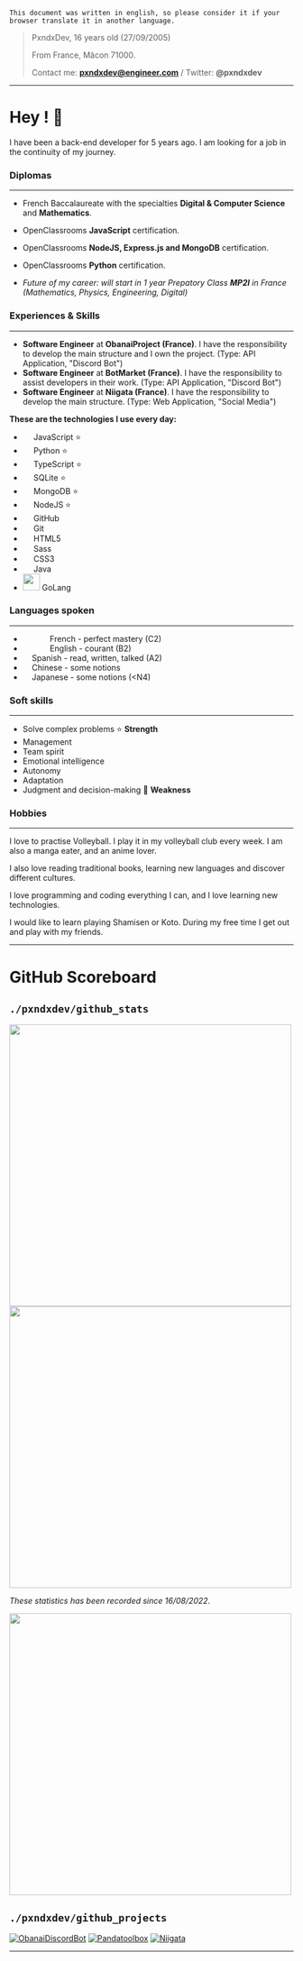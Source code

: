 `This document was written in english, so please consider it if your browser translate it in another language.`

> PxndxDev, 16 years old (27/09/2005)
> 
> From France, Mâcon 71000.
> 
> Contact me: **pxndxdev@engineer.com** / Twitter: **@pxndxdev**
> 
--- 

# Hey ! 👋

I have been a back-end developer for 5 years ago. I am looking for a job in the continuity of my journey.

### Diplomas

--- 

- French Baccalaureate with the specialties **Digital & Computer Science** and **Mathematics**.
- OpenClassrooms **JavaScript** certification.
- OpenClassrooms **NodeJS, Express.js and MongoDB** certification.
- OpenClassrooms **Python** certification.


- *Future of my career: will start in 1 year Prepatory Class **MP2I** in France (Mathematics, Physics, Engineering, Digital)*

### Experiences & Skills

---

- **Software Engineer** at **ObanaiProject (France)**. I have the responsibility to develop the main structure and I own the project. (Type: API Application, "Discord Bot")
- **Software Engineer** at **BotMarket (France)**. I have the responsibility to assist developers in their work. (Type: API Application, "Discord Bot")
- **Software Engineer** at **Niigata (France)**. I have the responsibility to develop the main structure. (Type: Web Application, "Social Media")

**These are the technologies I use every day:**

- <img src="https://i.imgur.com/1xUExTn.png" width="15"> JavaScript ⭐
- <img src="https://i.imgur.com/R6DjUi7.png" width="15"> Python ⭐
- <img src="https://i.imgur.com/thQmc8L.png" width="15"> TypeScript ⭐
- <img src="https://i.imgur.com/QMwQBYc.png" width="15"> SQLite ⭐
- <img src="https://i.imgur.com/jsTyeMB.png" width="15"> MongoDB ⭐
- <img src="https://i.imgur.com/ERkg0DN.png" width="15"> NodeJS ⭐
- <img src="https://i.imgur.com/Hdkky0C.png" width="15"> GitHub
- <img src="https://i.imgur.com/sDX1aLw.png" width="15"> Git
- <img src="https://i.imgur.com/kXIpCEW.png" width="15"> HTML5
- <img src="https://i.imgur.com/UWo9uKa.png" width="15"> Sass
- <img src="https://i.imgur.com/A0GhGi4.png" width="15"> CSS3
- <img src="https://i.imgur.com/MwzkpKi.png" width="15"> Java
- <img src="https://i.imgur.com/id6ITpC.png" width="30"> GoLang

### Languages spoken

---

- <img src="https://i.imgur.com/SZON9Ka.png" width="12"> <img src="https://i.imgur.com/TnXsU4b.png" width="12"> <img src="https://i.imgur.com/CSZ5Ov2.png" width="12"> French - perfect mastery (C2)
- <img src="https://i.imgur.com/YCHBD9L.png" width="12"> <img src="https://i.imgur.com/qRjKhNd.png" width="12"> <img src="https://i.imgur.com/1haa43i.png" width="12"> English - courant (B2)
- <img src="https://i.imgur.com/p0WnpB9.png" width="12"> Spanish - read, written, talked (A2)
- <img src="https://i.imgur.com/JwMDtg8.png" width="12"> Chinese - some notions
- <img src="https://i.imgur.com/TcG6Gyj.png" width="12"> Japanese - some notions (<N4)

### Soft skills

---

- Solve complex problems ⭐ **Strength**
- Management
- Team spirit
- Emotional intelligence
- Autonomy
- Adaptation
- Judgment and decision-making 🔴 **Weakness**

### Hobbies

---

I love to practise Volleyball. I play it in my volleyball club every week. I am also a manga eater, and an anime lover.

I also love reading traditional books, learning new languages and discover different cultures.

I love programming and coding everything I can, and I love learning new technologies.

I would like to learn playing Shamisen or Koto. During my free time I get out and play with my friends.

---

# GitHub Scoreboard

## `./pxndxdev/github_stats`


<img width="500px" src="https://github-readme-stats.vercel.app/api?username=PxndxDev&show_icons=true&include_all_commits=true&count_private=true&theme=default">
<img width="500px" src="https://github-readme-stats.vercel.app/api/top-langs/?username=PxndxDev&langs_count=10&layout=compact&theme=default">

*These statistics has been recorded since 16/08/2022.*

<img width="500px" src="https://github-readme-stats.vercel.app/api/wakatime?username=pxndxdev&theme=default">

## `./pxndxdev/github_projects`

[![ObanaiDiscordBot](https://github-readme-stats.vercel.app/api/pin/?username=PxndxDev&repo=ObanaiDiscordBot&show_owner=true&theme=default)]()
[![Pandatoolbox](https://github-readme-stats.vercel.app/api/pin/?username=PxndxDev&repo=Pandatoolbox&show_owner=true&theme=default)]()
[![Niigata](https://github-readme-stats.vercel.app/api/pin/?username=PxndxDev&repo=Niigata&show_owner=true&theme=default)]()

---

<div style="text-align:center">
    <img src="https://komarev.com/ghpvc/?username=PxndxDev&style=flat-square&color=blue" alt=""/>
    <img src="https://img.shields.io/twitter/url?label=pxndxdev&style=social&url=https%3A%2F%2Ftwitter%2Fpxndxdev" alt="">
    <img src="https://wakatime.com/badge/user/1f18b09f-6cf2-4aa1-a256-b88b4b5616fe.svg" alt="">
</div>
